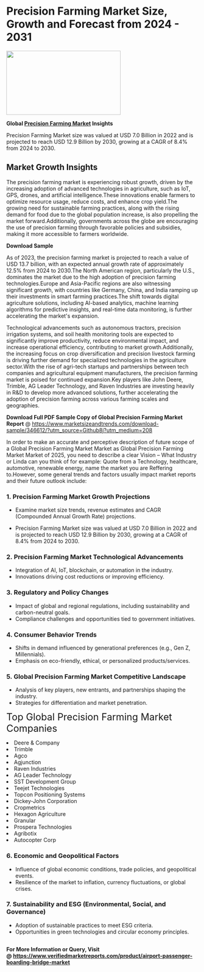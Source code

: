<H1>Precision Farming Market Size, Growth and Forecast from 2024 - 2031</H1><img class="aligncenter size-medium wp-image-584254" src="https://thirdeyenews.in/wp-content/uploads/2024/09/Global-Market-Research-300x168.jpeg" alt="" width="300" height="168" /><p><strong>Global&nbsp;<a href="https://www.marketsizeandtrends.com/download-sample/346612/?utm_source=Github8j?utm_medium=208">Precision Farming Market</a> Insights</strong></p><p>Precision Farming Market size was valued at USD 7.0 Billion in 2022 and is projected to reach USD 12.9 Billion by 2030, growing at a CAGR of 8.4% from 2024 to 2030.</p><p><h2>Market Growth Insights</h2> <p>The precision farming market is experiencing robust growth, driven by the increasing adoption of advanced technologies in agriculture, such as IoT, GPS, drones, and artificial intelligence.These innovations enable farmers to optimize resource usage, reduce costs, and enhance crop yield.The growing need for sustainable farming practices, along with the rising demand for food due to the global population increase, is also propelling the market forward.Additionally, governments across the globe are encouraging the use of precision farming through favorable policies and subsidies, making it more accessible to farmers worldwide.</p> <p><strong>Download Sample</strong></p> <p>As of 2023, the precision farming market is projected to reach a value of USD 13.7 billion, with an expected annual growth rate of approximately 12.5% from 2024 to 2030.The North American region, particularly the U.S., dominates the market due to the high adoption of precision farming technologies.Europe and Asia-Pacific regions are also witnessing significant growth, with countries like Germany, China, and India ramping up their investments in smart farming practices.The shift towards digital agriculture solutions, including AI-based analytics, machine learning algorithms for predictive insights, and real-time data monitoring, is further accelerating the market's expansion.<p>Technological advancements such as autonomous tractors, precision irrigation systems, and soil health monitoring tools are expected to significantly improve productivity, reduce environmental impact, and increase operational efficiency, contributing to market growth.Additionally, the increasing focus on crop diversification and precision livestock farming is driving further demand for specialized technologies in the agriculture sector.With the rise of agri-tech startups and partnerships between tech companies and agricultural equipment manufacturers, the precision farming market is poised for continued expansion.Key players like John Deere, Trimble, AG Leader Technology, and Raven Industries are investing heavily in R&D to develop more advanced solutions, further accelerating the adoption of precision farming across various farming scales and geographies.<p><span class=""><strong>Download Full PDF Sample Copy of Global Precision Farming Market Report</strong> @ <a href="https://www.marketsizeandtrends.com/download-sample/346612/?utm_source=Github8j?utm_medium=208" target="_blank">https://www.marketsizeandtrends.com/download-sample/346612/?utm_source=Github8j?utm_medium=208</a></span></p><p>In order to make an accurate and perceptive description of future scope of a Global&nbsp;Precision Farming Market Market as Global&nbsp;Precision Farming Market Market of 2025, you need to describe a clear Vision &ndash; What Industry or Linda can you think of for example: Quote from a Technology, healthcare, automotive, renewable energy, name the market you are Reffering to.However, some general trends and factors usually impact market reports and their future outlook include:</p><h3>1.&nbsp;<strong>Precision Farming Market Growth Projections</strong></h3><ul><li>Examine market size trends, revenue estimates and CAGR (Compounded Annual Growth Rate) projections.</li><li><p>Precision Farming Market size was valued at USD 7.0 Billion in 2022 and is projected to reach USD 12.9 Billion by 2030, growing at a CAGR of 8.4% from 2024 to 2030.</p></li></ul><h3>2.&nbsp;<strong>Precision Farming Market Technological Advancements</strong></h3><ul><li>Integration of AI, IoT, blockchain, or automation in the industry.</li><li>Innovations driving cost reductions or improving efficiency.</li></ul><h3>3.&nbsp;<strong>Regulatory and Policy Changes</strong></h3><ul><li>Impact of global and regional regulations, including sustainability and carbon-neutral goals.</li><li>Compliance challenges and opportunities tied to government initiatives.</li></ul><h3>4.&nbsp;<strong>Consumer Behavior Trends</strong></h3><ul><li>Shifts in demand influenced by generational preferences (e.g., Gen Z, Millennials).</li><li>Emphasis on eco-friendly, ethical, or personalized products/services.</li></ul><h3>5.&nbsp;<strong>Global Precision Farming Market Competitive Landscape</strong></h3><ul><li>Analysis of key players, new entrants, and partnerships shaping the industry.</li><li>Strategies for differentiation and market penetration.</li></ul><p data-pm-slice="1 1 []"><span style="color: inherit; font-family: inherit; font-size: 25px;">Top Global Precision Farming Market Companies</span></p><div class="" data-test-id=""><p><li>Deere & Company</li><li> Trimble</li><li> Agco</li><li> Agjunction</li><li> Raven Industries</li><li> AG Leader Technology</li><li> SST Development Group</li><li> Teejet Technologies</li><li> Topcon Positioning Systems</li><li> Dickey-John Corporation</li><li> Cropmetrics</li><li> Hexagon Agriculture</li><li> Granular</li><li> Prospera Technologies</li><li> Agribotix</li><li> Autocopter Corp</li></p></div><h3>6.&nbsp;<strong>Economic and Geopolitical Factors</strong></h3><ul><li>Influence of global economic conditions, trade policies, and geopolitical events.</li><li>Resilience of the market to inflation, currency fluctuations, or global crises.</li></ul><h3>7.&nbsp;<strong>Sustainability and ESG (Environmental, Social, and Governance)</strong></h3><ul><li>Adoption of sustainable practices to meet ESG criteria.</li><li>Opportunities in green technologies and circular economy principles.</li></ul><h2><strong style="font-size: 14px;">For More Information or Query, Visit @&nbsp;</strong><a style="background-color: #ffffff; font-size: 14px;" href="https://www.marketsizeandtrends.com/report/precision-farming-market/" target="_blank">https://www.verifiedmarketreports.com/product/airport-passenger-boarding-bridge-market</a></h2>